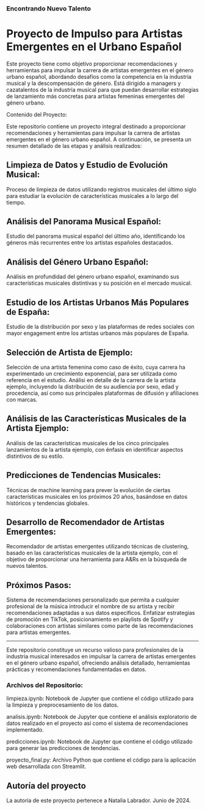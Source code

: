 ### Encontrando Nuevo Talento

# Proyecto de Impulso para Artistas Emergentes en el Urbano Español

Este proyecto tiene como objetivo proporcionar recomendaciones y herramientas para impulsar la carrera de artistas emergentes en el género urbano español, abordando desafíos como la competencia en la industria musical y la descompensación de género. Está dirigido a managers y cazatalentos de la industria musical para que puedan desarrollar estrategias de lanzamiento más concretas para artistas femeninas emergentes del género urbano.

Contenido del Proyecto:

Este repositorio contiene un proyecto integral destinado a proporcionar recomendaciones y herramientas para impulsar la carrera de artistas emergentes en el género urbano español. A continuación, se presenta un resumen detallado de las etapas y análisis realizados:

## Limpieza de Datos y Estudio de Evolución Musical:

Proceso de limpieza de datos utilizando registros musicales del último siglo para estudiar la evolución de características musicales a lo largo del tiempo.

## Análisis del Panorama Musical Español:

Estudio del panorama musical español del último año, identificando los géneros más recurrentes entre los artistas españoles destacados.

## Análisis del Género Urbano Español:

Análisis en profundidad del género urbano español, examinando sus características musicales distintivas y su posición en el mercado musical.

## Estudio de los Artistas Urbanos Más Populares de España:

Estudio de la distribución por sexo y las plataformas de redes sociales con mayor engagement entre los artistas urbanos más populares de España.

## Selección de Artista de Ejemplo:

Selección de una artista femenina como caso de éxito, cuya carrera ha experimentado un crecimiento exponencial, para ser utilizada como referencia en el estudio.
Análisi en detalle de la carrera de la artista ejemplo, incluyendo la distribución de su audiencia por sexo, edad y procedencia, así como sus principales plataformas de difusión y afiliaciones con marcas.

## Análisis de las Características Musicales de la Artista Ejemplo:

Análisis de las características musicales de los cinco principales lanzamientos de la artista ejemplo, con énfasis en identificar aspectos distintivos de su estilo.

## Predicciones de Tendencias Musicales:

Técnicas de machine learning para prever la evolución de ciertas características musicales en los próximos 20 años, basándose en datos históricos y tendencias globales.

## Desarrollo de Recomendador de Artistas Emergentes:

Recomendador de artistas emergentes utilizando técnicas de clustering, basado en las características musicales de la artista ejemplo, con el objetivo de proporcionar una herramienta para A&Rs en la búsqueda de nuevos talentos.

## Próximos Pasos:

Sistema de recomendaciones personalizado que permita a cualquier profesional de la música introducir el nombre de su artista y recibir recomendaciones adaptadas a sus datos específicos.
Enfatizar estrategias de promoción en TikTok, posicionamiento en playlists de Spotify y colaboraciones con artistas similares como parte de las recomendaciones para artistas emergentes.

 ----
 
Este repositorio constituye un recurso valioso para profesionales de la industria musical interesados en impulsar la carrera de artistas emergentes en el género urbano español, ofreciendo análisis detallado, herramientas prácticas y recomendaciones fundamentadas en datos.

### Archivos del Repositorio:
limpieza.ipynb: Notebook de Jupyter que contiene el código utilizado para la limpieza y preprocesamiento de los datos.

analisis.ipynb: Notebook de Jupyter que contiene el análisis exploratorio de datos realizado en el proyecto así como el sistema de recomendaciones implementado.

predicciones.ipynb: Notebook de Jupyter que contiene el código utilizado para generar las predicciones de tendencias.

proyecto_final.py: Archivo Python que contiene el código para la aplicación web desarrollada con Streamlit.

## Autoría del proyecto
La autoría de este proyecto pertenece a Natalia Labrador.
Junio de 2024.
